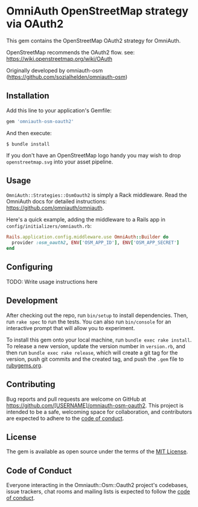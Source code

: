 # OmniAuth OpenStreetMap strategy via OAuth2

This gem contains the OpenStreetMap OAuth2 strategy for OmniAuth.

OpenStreetMap recommends the OAuth2 flow. see: https://wiki.openstreetmap.org/wiki/OAuth

Originally developed by omniauth-osm (https://github.com/sozialhelden/omniauth-osm)

## Installation

Add this line to your application's Gemfile:

```ruby
gem 'omniauth-osm-oauth2'
```

And then execute:

    $ bundle install

If you don't have an OpenStreetMap logo handy you may wish to drop `openstreetmap.svg` into your asset pipeline. 

## Usage

`OmniAuth::Strategies::OsmOauth2` is simply a Rack middleware. Read the OmniAuth docs for detailed instructions: https://github.com/omniauth/omniauth.

Here's a quick example, adding the middleware to a Rails app in `config/initializers/omniauth.rb`:

```ruby
Rails.application.config.middleware.use OmniAuth::Builder do
  provider :osm_oauth2, ENV['OSM_APP_ID'], ENV['OSM_APP_SECRET']
end
```


## Configuring

TODO: Write usage instructions here



## Development

After checking out the repo, run `bin/setup` to install dependencies. Then, run `rake spec` to run the tests. You can also run `bin/console` for an interactive prompt that will allow you to experiment.

To install this gem onto your local machine, run `bundle exec rake install`. To release a new version, update the version number in `version.rb`, and then run `bundle exec rake release`, which will create a git tag for the version, push git commits and the created tag, and push the `.gem` file to [rubygems.org](https://rubygems.org).

## Contributing

Bug reports and pull requests are welcome on GitHub at https://github.com/[USERNAME]/omniauth-osm-oauth2. This project is intended to be a safe, welcoming space for collaboration, and contributors are expected to adhere to the [code of conduct](https://github.com/[USERNAME]/omniauth-osm-oauth2/blob/master/CODE_OF_CONDUCT.md).

## License

The gem is available as open source under the terms of the [MIT License](https://opensource.org/licenses/MIT).

## Code of Conduct

Everyone interacting in the Omniauth::Osm::Oauth2 project's codebases, issue trackers, chat rooms and mailing lists is expected to follow the [code of conduct](https://github.com/[USERNAME]/omniauth-osm-oauth2/blob/master/CODE_OF_CONDUCT.md).
